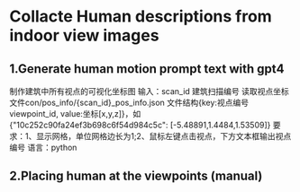 # Collacte Human descriptions from indoor view images

## 1.Generate human motion prompt text with gpt4
制作建筑中所有视点的可视化坐标图
输入：scan_id 建筑扫描编号
读取视点坐标文件con/pos_info/{scan_id}_pos_info.json
文件结构{key:视点编号 viewpoint_id, value:坐标[x,y,z]}，如{"10c252c90fa24ef3b698c6f54d984c5c": [-5.48891,1.4484,1.53509]}
要求：1、显示网格，单位网格边长为1;2、鼠标左键点击视点，下方文本框输出视点编号
语言：python
## 2.Placing human at the viewpoints (manual)